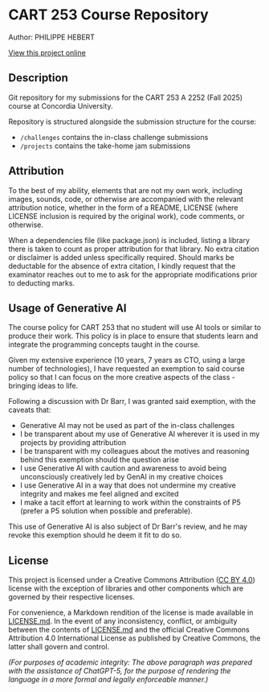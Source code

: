 # CART 253 Course Repository

Author: PHILIPPE HEBERT

[View this project online](https://philippefutureboy.github.io/cu-cart253/)

## Description

Git repository for my submissions for the CART 253 A 2252 (Fall 2025) course at Concordia University.

Repository is structured alongside the submission structure for the course:

- `/challenges` contains the in-class challenge submissions
- `/projects` contains the take-home jam submissions

## Attribution

To the best of my ability, elements that are not my own work, including images, sounds, code, or otherwise are accompanied with the relevant attribution notice, whether in the form of a README, LICENSE (where LICENSE inclusion is required by the original work), code comments, or otherwise.

When a dependencies file (like package.json) is included, listing a library there is taken to count as proper attribution for that library. No extra citation or disclaimer is added unless specifically required. Should marks be deductable for the absence of extra citation, I kindly request that the examinator reaches out to me to ask for the appropriate modifications prior to deducting marks.

## Usage of Generative AI

The course policy for CART 253 that no student will use AI tools or similar to produce their work.
This policy is in place to ensure that students learn and integrate the programming concepts taught in the course.

Given my extensive experience (10 years, 7 years as CTO, using a large number of technologies), I have requested
an exemption to said course policy so that I can focus on the more creative aspects of the class - bringing ideas to life.

Following a discussion with Dr Barr, I was granted said exemption, with the caveats that:

- Generative AI may not be used as part of the in-class challenges
- I be transparent about my use of Generative AI wherever it is used in my projects by providing attribution
- I be transparent with my colleagues about the motives and reasoning behind this exemption should the question arise
- I use Generative AI with caution and awareness to avoid being unconsciously creatively led by GenAI in my creative choices
- I use Generative AI in a way that does not undermine my creative integrity and makes me feel aligned and excited
- I make a tacit effort at learning to work within the constraints of P5 (prefer a P5 solution when possible and preferable).

This use of Generative AI is also subject of Dr Barr's review, and he may revoke this exemption should he deem it fit to do so.

## License

This project is licensed under a Creative Commons Attribution ([CC BY 4.0](https://creativecommons.org/licenses/by/4.0/deed.en)) license with the exception of libraries and other components which are governed by their respective licenses.

For convenience, a Markdown rendition of the license is made available in [LICENSE.md](LICENSE.md). In the event of any inconsistency, conflict, or ambiguity between the contents of [LICENSE.md](LICENSE.md) and the official Creative Commons Attribution 4.0 International License as published by Creative Commons, the latter shall govern and control.

_(For purposes of academic integrity: The above paragraph was prepared with the assistance of ChatGPT-5, for the purpose of rendering the language in a more formal and legally enforceable manner.)_